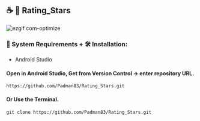 ## ☕ 📱 Rating_Stars

![ezgif com-optimize](https://user-images.githubusercontent.com/45048950/94174112-6f735d80-fec7-11ea-9f27-8093475fd49d.gif)

### 🧰 System Requirements + 🛠️ Installation:

* Android Studio

#### Open in Android Studio, Get from Version Control -> enter repository URL.

```
https://github.com/Padman83/Rating_Stars.git
```

#### Or Use the Terminal.

```
git clone https://github.com/Padman83/Rating_Stars.git
